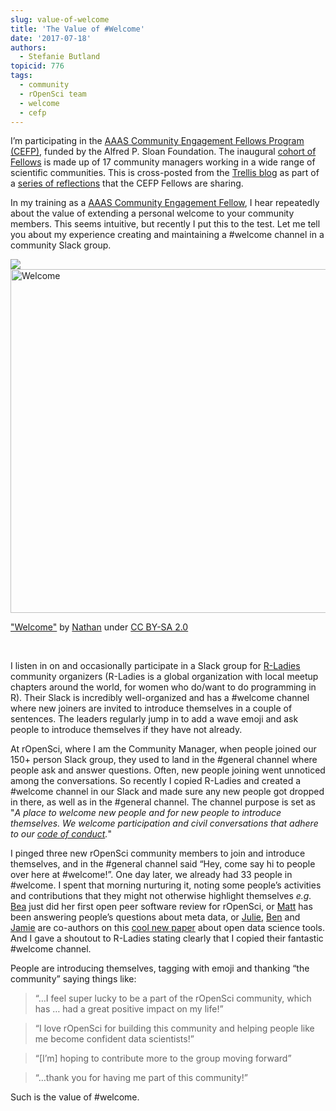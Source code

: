 ```yaml
---
slug: value-of-welcome
title: 'The Value of #Welcome'
date: '2017-07-18'
authors:
  - Stefanie Butland
topicid: 776
tags:
  - community
  - rOpenSci team
  - welcome
  - cefp
---
```


<div class="alert alert-info" role="alert">
I’m participating in the <a href="https://www.cscce.org/cefp/" target="_blank">AAAS Community Engagement Fellows Program (CEFP)</a>, funded by the Alfred P. Sloan Foundation. The inaugural <a href="https://www.cscce.org/2016/12/05/introducing-the-2017-community-engagement-fellows/" target="_blank">cohort of Fellows</a> is made up of 17 community managers working in a wide range of scientific communities. This is cross-posted from the <a href="https://www.cscce.org/2017/07/13/the-value-of-welcome/"target="_blank">Trellis blog</a> as part of a <a href="https://www.cscce.org/tag/fellows-blog-series" target="_blank"> series of reflections</a> that the CEFP Fellows are sharing.
</div>

In my training as a [AAAS Community Engagement Fellow](https://www.cscce.org/2016/12/05/introducing-the-2017-community-engagement-fellows/), I hear repeatedly about the value of extending a personal welcome to your community members. This seems intuitive, but recently I put this to the test. Let me tell you about my experience creating and maintaining a #welcome channel in a community Slack group.

<div id="blimages">
<img src="<a data-flickr-embed="true" href="https://www.flickr.com/photos/90371939@N00/4344878104"><img src="https://live.staticflickr.com/4047/4344878104_5b22de25b1_h.jpg" width="550" alt="Welcome"></a>

<a href="https://www.flickr.com/photos/90371939@N00/4344878104">"Welcome"</a> by <a href="https://www.flickr.com/photos/90371939@N00/">Nathan</a> under <a href="https://creativecommons.org/licenses/by-sa/2.0/">CC BY-SA 2.0</a>
</div>

<br>

I listen in on and occasionally participate in a Slack group for [R-Ladies](https://rladies.org/) community organizers (R-Ladies is a global organization with local meetup chapters around the world, for women who do/want to do programming in R). Their Slack is incredibly well-organized and has a #welcome channel where new joiners are invited to introduce themselves in a couple of sentences. The leaders regularly jump in to add a wave emoji and ask people to introduce themselves if they have not already.

At rOpenSci, where I am the Community Manager, when people joined our 150+ person Slack group, they used to land in the #general channel where people ask and answer questions. Often, new people joining went unnoticed among the conversations. So recently I copied R-Ladies and created a #welcome channel in our Slack and made sure any new people got dropped in there, as well as in the #general channel. The channel purpose is set as "*A place to welcome new people and for new people to introduce themselves. We welcome participation and civil conversations that adhere to our [code of conduct](https://unconf17.ropensci.org/coc).*"

I pinged three new rOpenSci community members to join and introduce themselves, and in the #general channel said “Hey, come say hi to people over here at #welcome!”. One day later, we already had 33 people in #welcome. I spent that morning nurturing it, noting some people’s activities and contributions that they might not otherwise highlight themselves *e.g.* [Bea](https://twitter.com/Chucheria) just did her first open peer software review for rOpenSci, or [Matt](https://twitter.com/metamattj) has been answering people’s questions about meta data, or [Julie](https://twitter.com/juliesquid), [Ben](https://twitter.com/ben_d_best) and [Jamie](https://twitter.com/jafflerbach) are co-authors on this [cool new paper](https://doi.org/10.1038/s41559-017-0160) about open data science tools. And I gave a shoutout to R-Ladies stating clearly that I copied their fantastic #welcome channel.

People are introducing themselves, tagging with emoji and thanking “the community” saying things like:

>“…I feel super lucky to be a part of the rOpenSci community, which has … had a great positive impact on my life!”

>“I love rOpenSci for building this community and helping people like me become confident data scientists!”

>“[I’m] hoping to contribute more to the group moving forward”

>“…thank you for having me part of this community!”


Such is the value of #welcome.
